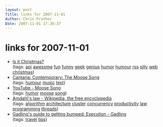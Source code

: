 ```yaml
---
layout: post
Title: links for 2007-11-01  
Author: Chris Prather
Date: 2007-11-01 17:38:37
---
```


# links for 2007-11-01
<ul class="delicious">
	<li>
		<div class="delicious-link"><a href="http://www.isitchristmas.com/">Is it Christmas?</a></div>
		<div class="delicious-tags">(tags: <a href="http://del.icio.us/perigrin/api">api</a> <a href="http://del.icio.us/perigrin/awesome">awesome</a> <a href="http://del.icio.us/perigrin/fun">fun</a> <a href="http://del.icio.us/perigrin/funny">funny</a> <a href="http://del.icio.us/perigrin/geek">geek</a> <a href="http://del.icio.us/perigrin/genius">genius</a> <a href="http://del.icio.us/perigrin/humor">humor</a> <a href="http://del.icio.us/perigrin/humour">humour</a> <a href="http://del.icio.us/perigrin/rss">rss</a> <a href="http://del.icio.us/perigrin/silly">silly</a> <a href="http://del.icio.us/perigrin/web">web</a> <a href="http://del.icio.us/perigrin/christmas">christmas</a>)</div>
	</li>
	<li>
		<div class="delicious-link"><a href="http://www.chivalry.com/cantaria/lyrics/moose.html">Cantaria: Contemporary: The Moose Song</a></div>
		<div class="delicious-tags">(tags: <a href="http://del.icio.us/perigrin/humour">humour</a> <a href="http://del.icio.us/perigrin/music">music</a> <a href="http://del.icio.us/perigrin/text">text</a>)</div>
	</li>
	<li>
		<div class="delicious-link"><a href="http://www.youtube.com/watch?v=ToQjPZgN0hw">YouTube - Moose Song</a></div>
		<div class="delicious-tags">(tags: <a href="http://del.icio.us/perigrin/humor">humor</a> <a href="http://del.icio.us/perigrin/moose">moose</a> <a href="http://del.icio.us/perigrin/song">song</a>)</div>
	</li>
	<li>
		<div class="delicious-link"><a href="http://en.wikipedia.org/wiki/Amdahl's_Law">Amdahl's law - Wikipedia, the free encyclopedia</a></div>
		<div class="delicious-tags">(tags: <a href="http://del.icio.us/perigrin/algorithm">algorithm</a> <a href="http://del.icio.us/perigrin/architecture">architecture</a> <a href="http://del.icio.us/perigrin/cluster">cluster</a> <a href="http://del.icio.us/perigrin/concurrency">concurrency</a> <a href="http://del.icio.us/perigrin/productivity">productivity</a> <a href="http://del.icio.us/perigrin/law">law</a> <a href="http://del.icio.us/perigrin/programming">programming</a> <a href="http://del.icio.us/perigrin/threads">threads</a>)</div>
	</li>
	<li>
		<div class="delicious-link"><a href="http://www.gadling.com/2007/10/29/ggtgb5/">Gadling's guide to getting bumped: Execution - Gadling</a></div>
		<div class="delicious-tags">(tags: <a href="http://del.icio.us/perigrin/travel">travel</a> <a href="http://del.icio.us/perigrin/tips">tips</a>)</div>
	</li>
</ul>

